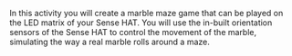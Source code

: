 In this activity you will create a marble maze game that can be played on the LED matrix of your Sense HAT. You will use the in-built orientation sensors of the Sense HAT to control the movement of the marble, simulating the way a real marble rolls around a maze.
